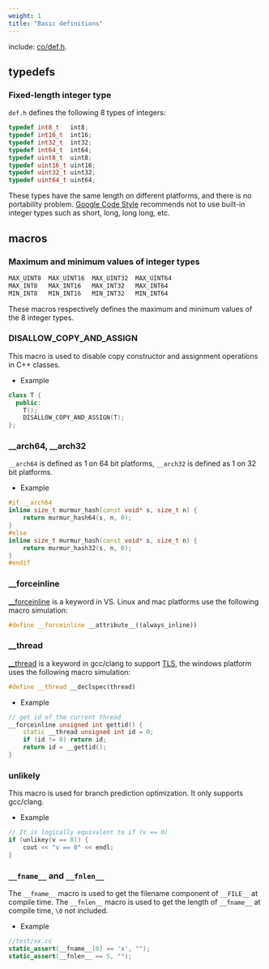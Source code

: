 ```yaml
---
weight: 1
title: "Basic definitions"
---
```


include: [co/def.h](https://github.com/idealvin/co/blob/master/include/co/def.h).


## typedefs


### Fixed-length integer type

`def.h` defines the following 8 types of integers:

```cpp
typedef int8_t   int8;
typedef int16_t  int16;
typedef int32_t  int32;
typedef int64_t  int64;
typedef uint8_t  uint8;
typedef uint16_t uint16;
typedef uint32_t uint32;
typedef uint64_t uint64;
```

These types have the same length on different platforms, and there is no portability problem. [Google Code Style](https://google.github.io/styleguide/cppguide.html#Integer_Types) recommends not to use built-in integer types such as short, long, long long, etc.




## macros


### Maximum and minimum values of integer types

```cpp
MAX_UINT8  MAX_UINT16  MAX_UINT32  MAX_UINT64
MAX_INT8   MAX_INT16   MAX_INT32   MAX_INT64
MIN_INT8   MIN_INT16   MIN_INT32   MIN_INT64
```

These macros respectively defines the maximum and minimum values of the 8 integer types.



### DISALLOW_COPY_AND_ASSIGN

This macro is used to disable copy constructor and assignment operations in C++ classes. 

- Example

```cpp
class T {
  public:
    T();
    DISALLOW_COPY_AND_ASSIGN(T);
};
```



### __arch64, __arch32

`__arch64` is defined as 1 on 64 bit platforms, `__arch32` is defined as 1 on 32 bit platforms.

- Example

```cpp
#if __arch64
inline size_t murmur_hash(const void* s, size_t n) {
    return murmur_hash64(s, n, 0);
}
#else
inline size_t murmur_hash(const void* s, size_t n) {
    return murmur_hash32(s, n, 0);
}
#endif
```



### __forceinline

[__forceinline](https://docs.microsoft.com/en-us/cpp/cpp/inline-functions-cpp?view=vs-2019#inline-__inline-and-__forceinline) is a keyword in VS. Linux and mac platforms use the following macro simulation:

```cpp
#define __forceinline __attribute__((always_inline))
```



### __thread

[__thread](https://gcc.gnu.org/onlinedocs/gcc-4.7.4/gcc/Thread-Local.html) is a keyword in gcc/clang to support [TLS](https://wiki.osdev.org/Thread_Local_Storage), the windows platform uses the following macro simulation:

```cpp
#define __thread __declspec(thread)
```

- Example

```cpp
// get id of the current thread
__forceinline unsigned int gettid() {
    static __thread unsigned int id = 0;
    if (id != 0) return id;
    return id = __gettid();
}
```



### unlikely

This macro is used for branch prediction optimization. It only supports gcc/clang.

- Example

```cpp
// It is logically equivalent to if (v == 0)
if (unlikey(v == 0)) {
    cout << "v == 0" << endl;
}
```



### `__fname__` and `__fnlen__`

The `__fname__` macro is used to get the filename component of `__FILE__` at compile time. The `__fnlen__` macro is used to get the length of `__fname__` at compile time, `\0` not included.

- Example

````cpp
//test/xx.cc
static_assert(__fname__[0] == 'x', "");
static_assert(__fnlen__ == 5, "");
````

